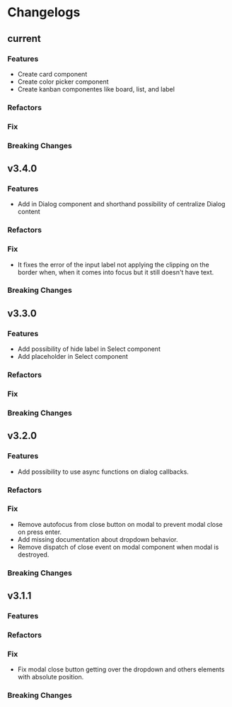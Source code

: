 # Changelogs

## current

### Features

- Create card component
- Create color picker component
- Create kanban componentes like board, list, and label

### Refactors

### Fix

### Breaking Changes

## v3.4.0

### Features

- Add in Dialog component and shorthand possibility of centralize Dialog content

### Refactors

### Fix

- It fixes the error of the input label not applying the clipping on the border when, when it comes
  into focus but it still doesn't have text.

### Breaking Changes

## v3.3.0

### Features

- Add possibility of hide label in Select component
- Add placeholder in Select component

### Refactors

### Fix

### Breaking Changes

## v3.2.0

### Features

- Add possibility to use async functions on dialog callbacks.

### Refactors

### Fix

- Remove autofocus from close button on modal to prevent modal close on press enter.
- Add missing documentation about dropdown behavior.
- Remove dispatch of close event on modal component when modal is destroyed.

### Breaking Changes

## v3.1.1

### Features

### Refactors

### Fix

- Fix modal close button getting over the dropdown and others elements with absolute position.

### Breaking Changes
